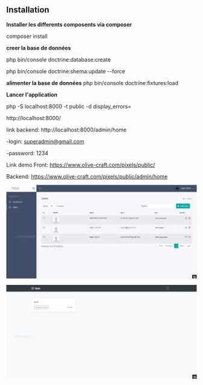 Installation
------------

**Installer les differents composents via composer**

composer install

**creer la base de données**

 php bin/console doctrine:database:create

 php bin/console doctrine:shema:update --force
 
 **alimenter la base de données**
 php bin/console doctrine:fixtures:load
 


**Lancer l'application**

 php -S localhost:8000 -t public -d display_errors=
 
 http://localhost:8000/
 
 link backend: http://localhost:8000/admin/home
 
  -login: superadmin@gmail.com
  
  -password: 1234
  
Link demo Front: https://www.olive-craft.com/pixels/public/

Backend: https://www.olive-craft.com/pixels/public/admin/home

 

 
 ![Screenshot](screenbackend.JPG)
 
  ![Screenshot](screenfront.JPG)
 

 
 
